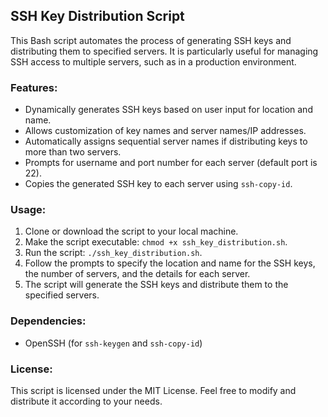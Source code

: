 ## SSH Key Distribution Script

This Bash script automates the process of generating SSH keys and distributing them to specified servers. It is particularly useful for managing SSH access to multiple servers, such as in a production environment.

### Features:
- Dynamically generates SSH keys based on user input for location and name.
- Allows customization of key names and server names/IP addresses.
- Automatically assigns sequential server names if distributing keys to more than two servers.
- Prompts for username and port number for each server (default port is 22).
- Copies the generated SSH key to each server using `ssh-copy-id`.

### Usage:
1. Clone or download the script to your local machine.
2. Make the script executable: `chmod +x ssh_key_distribution.sh`.
3. Run the script: `./ssh_key_distribution.sh`.
4. Follow the prompts to specify the location and name for the SSH keys, the number of servers, and the details for each server.
5. The script will generate the SSH keys and distribute them to the specified servers.

### Dependencies:
- OpenSSH (for `ssh-keygen` and `ssh-copy-id`)

### License:
This script is licensed under the MIT License. Feel free to modify and distribute it according to your needs.

